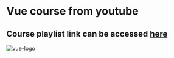 # Vue course from youtube

## Course playlist link can be accessed [here](https://www.youtube.com/playlist?list=PL4cUxeGkcC9hYYGbV60Vq3IXYNfDk8At1)

![vue-logo](https://cdn.jsdelivr.net/gh/devicons/devicon/icons/vuejs/vuejs-original.svg)
